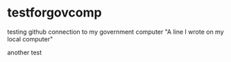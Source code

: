 # testforgovcomp
testing github connection to my government computer
"A line I wrote on my local computer" 

another test